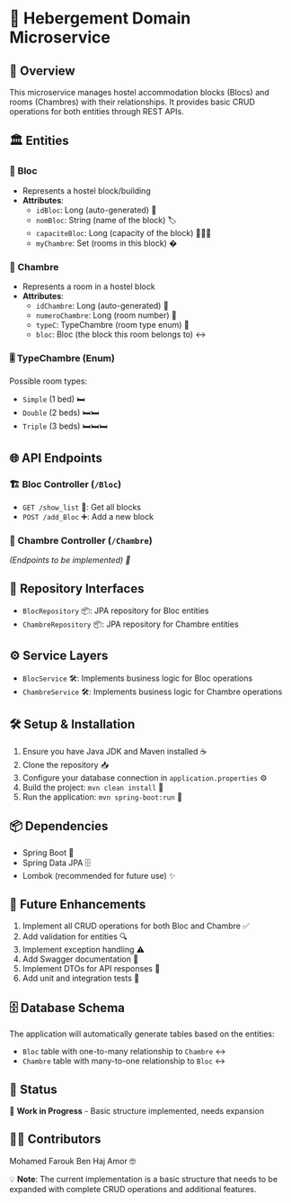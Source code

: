 # 🏨 Hebergement Domain Microservice

## 🌟 Overview
This microservice manages hostel accommodation blocks (Blocs) and rooms (Chambres) with their relationships. It provides basic CRUD operations for both entities through REST APIs.

## 🏛️ Entities

### 🏢 Bloc
- Represents a hostel block/building
- **Attributes**:
    - `idBloc`: Long (auto-generated) 🔑
    - `nomBloc`: String (name of the block) 🏷️
    - `capaciteBloc`: Long (capacity of the block) 🧑‍🤝‍🧑
    - `myChambre`: Set<Chambre> (rooms in this block) �

### 🚪 Chambre
- Represents a room in a hostel block
- **Attributes**:
    - `idChambre`: Long (auto-generated) 🔑
    - `numeroChambre`: Long (room number) 🔢
    - `typeC`: TypeChambre (room type enum) 🛌
    - `bloc`: Bloc (the block this room belongs to) ↔️

### 🎚️ TypeChambre (Enum)
Possible room types:
- `Simple` (1 bed) 🛏️
- `Double` (2 beds) 🛏️🛏️
- `Triple` (3 beds) 🛏️🛏️🛏️

## 🌐 API Endpoints

### 🏗️ Bloc Controller (`/Bloc`)
- `GET /show_list` 👀: Get all blocks
- `POST /add_Bloc` ➕: Add a new block

### 🚪 Chambre Controller (`/Chambre`)
*(Endpoints to be implemented) 🚧*

## 💾 Repository Interfaces
- `BlocRepository` 📦: JPA repository for Bloc entities
- `ChambreRepository` 📦: JPA repository for Chambre entities

## ⚙️ Service Layers
- `BlocService` 🛠️: Implements business logic for Bloc operations
- `ChambreService` 🛠️: Implements business logic for Chambre operations

## 🛠️ Setup & Installation
1. Ensure you have Java JDK and Maven installed ☕
2. Clone the repository 📥
3. Configure your database connection in `application.properties` ⚙️
4. Build the project: `mvn clean install` 🔨
5. Run the application: `mvn spring-boot:run` 🚀

## 📦 Dependencies
- Spring Boot 🌱
- Spring Data JPA 🗄️
- Lombok (recommended for future use) ✨

## 🔮 Future Enhancements
1. Implement all CRUD operations for both Bloc and Chambre ✅
2. Add validation for entities 🔍
3. Implement exception handling ⚠️
4. Add Swagger documentation 📄
5. Implement DTOs for API responses 🔄
6. Add unit and integration tests 🧪

## 🗄️ Database Schema
The application will automatically generate tables based on the entities:
- `Bloc` table with one-to-many relationship to `Chambre` ↔️
- `Chambre` table with many-to-one relationship to `Bloc` ↔️

## 🚦 Status
🔴 **Work in Progress** - Basic structure implemented, needs expansion

## 👨‍💻 Contributors
Mohamed Farouk Ben Haj Amor  🤓

💡 **Note**: The current implementation is a basic structure that needs to be expanded with complete CRUD operations and additional features.

